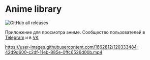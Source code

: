 # Anime library

![GitHub all releases](https://img.shields.io/github/downloads/cawa-93/anime-library/total?style=for-the-badge)

Приложение для просмотра аниме. Сообщество пользователей в [Telegram][tg] и в [VK]


https://user-images.githubusercontent.com/1662812/120333484-42d9d600-c2df-11eb-885e-0ffc6526d00b.mp4



[tg]: https://t.me/playshikionline
[vk]: https://vk.com/playshikionline
